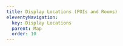 ```yaml
---
title: Display Locations (POIs and Rooms)
eleventyNavigation:
  key: Display Locations
  parent: Map
  order: 10
---
```

